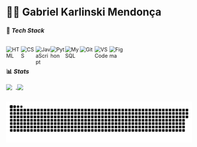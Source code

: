 # 👨‍💻 Gabriel Karlinski Mendonça
### 🚀 *Tech Stack*
<div style="display:inline_block"></br>
	<img align="left" width="40px" style="padding-right=10px;" title="HTML" src="https://cdn.jsdelivr.net/gh/devicons/devicon@latest/icons/html5/html5-original.svg"/>
	<img align="left" width="40px" style="padding-right=10px;" title="CSS" src="https://cdn.jsdelivr.net/gh/devicons/devicon@latest/icons/css3/css3-original.svg"/>
	<img align="left" width="40px" style="padding-right=10px;" title="JavaScript" src="https://cdn.jsdelivr.net/gh/devicons/devicon@latest/icons/javascript/javascript-original.svg"/>
  	<img align="left" width="40px" style="padding-right=10px;" title="Python" src="https://cdn.jsdelivr.net/gh/devicons/devicon@latest/icons/python/python-original.svg"/>
  	<img align="left" width="40px" style="padding-right=10px;" title="MySQL" src="https://cdn.jsdelivr.net/gh/devicons/devicon@latest/icons/mysql/mysql-original.svg"/>
  	<img align="left" width="40px" style="padding-right=10px;" title="Git" src="https://cdn.jsdelivr.net/gh/devicons/devicon@latest/icons/git/git-original.svg"/>
  	<img align="left" width="40px" style="padding-right=10px;" title="VS Code" src="https://cdn.jsdelivr.net/gh/devicons/devicon@latest/icons/vscode/vscode-original.svg"/>
  	<img align="left" width="40px" style="padding-right=10px;" title="Figma" src="https://cdn.jsdelivr.net/gh/devicons/devicon@latest/icons/figma/figma-original.svg"/>
  </div><br/></br>
  
### 📊 *Stats*
<div>
	<a href="https://github.com/gabrielkmendonca">
	<img height="170em" style="padding-right: 10px;" align="center" src="https://github-readme-stats.vercel.app/api?username=gabrielkmendonca&show_icons=true&theme=transparent&count_private=true" >
	<img height="170em" style="padding-right: 10px;" align="center" src="https://github-readme-stats.vercel.app/api/top-langs/?username=gabrielkmendonca&theme=transparent&layout=compact&langs_count=16">
  </div><br/>


<div align="center">
	
![snake gif](https://github.com/gabrielkmendonca/gabrielkmendonca/blob/output/github-snake-dark.svg)
</div>
